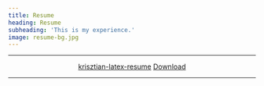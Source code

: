 ```yaml
---
title: Resume
heading: Resume
subheading: 'This is my experience.'
image: resume-bg.jpg
---
```


---

<center>
<script async defer src="https://buttons.github.io/buttons.js"></script>
<a class="github-button" href="https://github.com/jazzkr/krisztian-latex-resume" data-style="mega" aria-label="Check out jazzkr/krisztian-latex-resume on GitHub">krisztian-latex-resume</a>
<a class="github-button" href="https://github.com/jazzkr/krisztian-latex-resume/raw/master/kkurucz-cv.pdf" data-icon="octicon-cloud-download" data-style="mega" aria-label="Download Krisztian's Resume">Download</a>
</center>

<div id="resume"></div>
<script>PDFObject.embed("https://krisztiankurucz.ca/pdf/kkurucz_3B.pdf", "#resume");</script>
<style>
    .pdfobject-container { height: 1000px; padding-top: 5px; padding-bottom: 5px; width: 100%;}
	.pdfobject { border: 1px solid #666; }
</style>

---